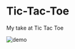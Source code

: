 # Tic-Tac-Toe
My take at Tic Tac Toe 

![demo](https://user-images.githubusercontent.com/95355941/152688332-b790eead-fd94-45b4-b9da-32e370b966ed.jpg)
